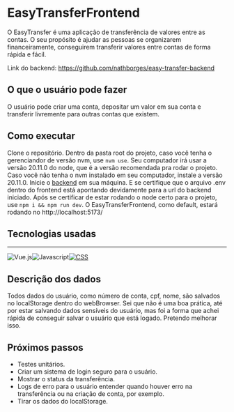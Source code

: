 # EasyTransferFrontend
O EasyTransfer é uma aplicação de transferência de valores entre as contas. O seu propósito é ajudar as pessoas se organizarem financeiramente, conseguirem transferir valores entre contas de forma rápida e fácil.

Link do backend: https://github.com/nathborges/easy-transfer-backend

## O que o usuário pode fazer

O usuário pode criar uma conta, depositar um valor em sua conta e transferir livremente para outras contas que existem.

## Como executar
Clone o repositório. Dentro da pasta root do projeto, caso você tenha o gerenciandor de versão nvm, use `nvm use`. Seu computador irá usar a versão 20.11.0 do node, que é a versão recomendada pra rodar o projeto.
Caso você não tenha o nvm instalado em seu computador, instale a versão 20.11.0.
Inicie o [backend](https://github.com/nathborges/easy-transfer-backend) em sua máquina. E se certifique que o arquivo .env dentro do frontend está apontando devidamente para a url do backend iniciado.
Após se certificar de estar rodando o node certo para o projeto, use `npm i && npm run dev`. O EasyTransferFrontend, como default, estará rodando no http://localhost:5173/

## Tecnologias usadas

---

 <div style="display:flex">
 <a>
   <img src="https://img.shields.io/badge/Vue.js-35495E?style=for-the-badge&logo=vuedotjs&logoColor=4FC08D" alt="Vue.js"/>
  </a>
 <a><img src="https://img.shields.io/badge/JavaScript-F7DF1E?style=for-the-badge&logo=javascript&logoColor=black" alt="Javascript"/></a>
   <a href="https://developer.mozilla.org/pt-BR/docs/Web/CSS">
   <img src="https://img.shields.io/badge/CSS-239120?&style=for-the-badge&logo=css3&logoColor=white" alt="CSS"/>
  </a>

</div>


## Descrição dos dados

Todos dados do usuário, como número de conta, cpf, nome, são salvados no localStorage dentro do webBrowser. Sei que não é uma boa prática, até por estar salvando dados sensíveis do usuário, mas foi a forma que achei rápida de conseguir salvar o usuário que está logado. Pretendo melhorar isso.

## Próximos passos
- Testes unitários.
- Criar um sistema de login seguro para o usuário.
- Mostrar o status da transferência.
- Logs de erro para o usuário entender quando houver erro na transferência ou na criação de conta, por exemplo.
- Tirar os dados do localStorage.
